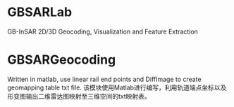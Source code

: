 # GBSARLab
GB-InSAR 2D/3D Geocoding, Visualization and Feature Extraction
# GBSARGeocoding
Written in matlab, use linear rail end points and DiffImage to create geomapping table txt file. 
该模块使用Matlab进行编写，利用轨道端点坐标以及形变图输出二维雷达图映射至三维空间的txt映射表。
